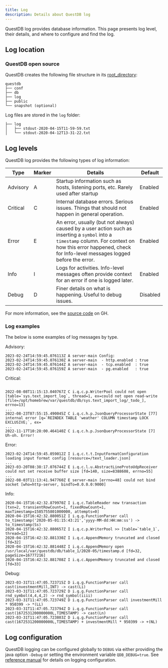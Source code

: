```yaml
---
title: Log
description: Details about QuestDB log
---
```


QuestDB log provides database information. This page presents log level, their
details, and where to configure and find the log.

## Log location

### QuestDB open source

QuestDB creates the following file structure in its
[root_directory](/docs/concept/root-directory-structure/):

```filestructure
questdb
├── conf
├── db
├── log
├── public
└── snapshot (optional)
```

Log files are stored in the `log` folder:

```filestructure
├── log
│   ├── stdout-2020-04-15T11-59-59.txt
│   └── stdout-2020-04-12T13-31-22.txt
```

<!--
### QuestDB Cloud

QuestDB Cloud log shows log level I and E only.

Log can be found in the `metrics` panel and can be searched by:

- using the time filter
- dragging and selecting the time range of the monitoring metrics

-->

## Log levels

QuestDB log provides the following types of log information:

| Type     | Marker | Details                                                                                                                                                                                                           | Default  |
| -------- | ------ | ----------------------------------------------------------------------------------------------------------------------------------------------------------------------------------------------------------------- | -------- |
| Advisory | A      | Startup information such as hosts, listening ports, etc. Rarely used after startup                                                                                                                                | Enabled  |
| Critical | C      | Internal database errors. Serious issues. Things that should not happen in general operation.                                                                                                                     | Enabled  |
| Error    | E      | An error, usually (but not always) caused by a user action such as inserting a `symbol` into a `timestamp` column. For context on how this error happened, check for Info-level messages logged before the error. | Enabled  |
| Info     | I      | Logs for activities. Info-level messages often provide context for an error if one is logged later.                                                                                                               | Enabled  |
| Debug    | D      | Finer details on what is happening. Useful to debug issues.                                                                                                                                                       | Disabled |

For more information, see the
[source code](https://github.com/questdb/questdb/blob/master/core/src/main/java/io/questdb/log/LogLevel.java)
on GH.

### Log examples

The below is some examples of log messages by type.

Advisory:

```
2023-02-24T14:59:45.076113Z A server-main Config:
2023-02-24T14:59:45.076130Z A server-main  - http.enabled : true
2023-02-24T14:59:45.076144Z A server-main  - tcp.enabled  : true
2023-02-24T14:59:45.076159Z A server-main  - pg.enabled   : true
```

Critical:

```

2022-08-08T11:15:13.040767Z C i.q.c.p.WriterPool could not open [table=`sys.text_import_log`, thread=1, ex=could not open read-write [file=/opt/homebrew/var/questdb/db/sys.text_import_log/_todo_], errno=13]
...
2022-08-23T07:55:15.490045Z C i.q.c.h.p.JsonQueryProcessorState [77] internal error [q=`REINDEX TABLE 'weather' COLUMN timestamp LOCK EXCLUSIVE;`, ex=
...
2022-11-17T10:28:00.464140Z C i.q.c.h.p.JsonQueryProcessorState [7] Uh-oh. Error!
```

Error:

```
2023-02-24T14:59:45.059012Z I i.q.c.t.t.InputFormatConfiguration loading input format config [resource=/text_loader.json]
...
2023-03-20T08:38:17.076744Z E i.q.c.l.u.AbstractLineProtoUdpReceiver could not set receive buffer size [fd=140, size=8388608, errno=55]
...
2022-08-03T11:13:41.947760Z E server-main [errno=48] could not bind socket [who=http-server, bindTo=0.0.0.0:9000]
```

Info:

```
2020-04-15T16:42:32.879970Z I i.q.c.TableReader new transaction [txn=2, transientRowCount=1, fixedRowCount=1, maxTimestamp=1585755801000000, attempts=0]
2020-04-15T16:42:32.880051Z I i.q.g.FunctionParser call to_timestamp('2020-05-01:15:43:21','yyyy-MM-dd:HH:mm:ss') -> to_timestamp(Ss)
2020-04-15T16:42:32.880657Z I i.q.c.p.WriterPool >> [table=`table_1`, thread=12]
2020-04-15T16:42:32.881330Z I i.q.c.AppendMemory truncated and closed [fd=32]
2020-04-15T16:42:32.881448Z I i.q.c.AppendMemory open /usr/local/var/questdb/db/table_1/2020-05/timestamp.d [fd=32, pageSize=16777216]
2020-04-15T16:42:32.881708Z I i.q.c.AppendMemory truncated and closed [fd=33]
```

Debug:

```
2023-03-31T11:47:05.723715Z D i.q.g.FunctionParser call cast(investmentMill,INT) -> cast(Li)
2023-03-31T11:47:05.723729Z D i.q.g.FunctionParser call rnd_symbol(4,4,4,2) -> rnd_symbol(iiii)
2023-03-31T11:47:05.723749Z D i.q.g.FunctionParser call investmentMill * 950399 -> *(LL)
2023-03-31T11:47:05.723794Z D i.q.g.FunctionParser call cast(1672531200000000L,TIMESTAMP) -> cast(Ln)
2023-03-31T11:47:05.723803Z D i.q.g.FunctionParser call cast(1672531200000000L,TIMESTAMP) + investmentMill * 950399 -> +(NL)
```

## Log configuration

QuestDB logging can be configured globally to `DEBUG` via either providing
the java option `-Debug` or setting the environment variable `QDB_DEBUG=true`. See [reference manual](/docs/reference/configuration/#logging) for details on logging configuration. 
